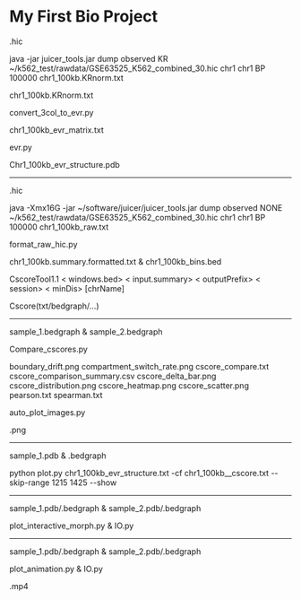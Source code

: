 # My First Bio Project
.hic

java -jar juicer_tools.jar dump observed KR ~/k562_test/rawdata/GSE63525_K562_combined_30.hic chr1 chr1 BP 100000 chr1_100kb.KRnorm.txt

chr1_100kb.KRnorm.txt

convert_3col_to_evr.py

chr1_100kb_evr_matrix.txt

evr.py

Chr1_100kb_evr_structure.pdb

----------------------------------------------------------------------------

.hic

java -Xmx16G -jar ~/software/juicer/juicer_tools.jar dump observed NONE ~/k562_test/rawdata/GSE63525_K562_combined_30.hic chr1 chr1 BP 100000 chr1_100kb_raw.txt

format_raw_hic.py

chr1_100kb.summary.formatted.txt & chr1_100kb_bins.bed

CscoreTool1.1 < windows.bed> < input.summary> < outputPrefix> < session> < minDis> [chrName]

Cscore(txt/bedgraph/…)

---------------------------------------------------------------------------

sample_1.bedgraph & sample_2.bedgraph

Compare_cscores.py

boundary_drift.png
compartment_switch_rate.png
cscore_compare.txt
cscore_comparison_summary.csv
cscore_delta_bar.png
cscore_distribution.png
cscore_heatmap.png
cscore_scatter.png
pearson.txt
spearman.txt

auto_plot_images.py

.png

----------------------------------------------------------------------------

sample_1.pdb & .bedgraph

python plot.py chr1_100kb_evr_structure.txt -cf chr1_100kb__cscore.txt --skip-range 1215 1425 --show

----------------------------------------------------------------------------

sample_1.pdb/.bedgraph & sample_2.pdb/.bedgraph

plot_interactive_morph.py & IO.py

----------------------------------------------------------------------------

sample_1.pdb/.bedgraph & sample_2.pdb/.bedgraph

plot_animation.py & IO.py

.mp4

